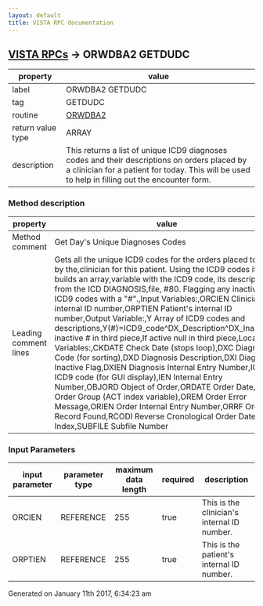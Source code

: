 ```yaml
---
layout: default
title: VISTA RPC documentation
---
```




## [VISTA RPCs](TableOfContent.md) &#8594; ORWDBA2 GETDUDC 

 property | value 
--- | --- 
 label | ORWDBA2 GETDUDC
 tag | GETDUDC
 routine | [ORWDBA2](http://code.osehra.org/dox/Routine_ORWDBA2_source.html)
 return value type | ARRAY
 description | This returns a list of unique ICD9 diagnoses codes and their descriptions on orders placed by a clinician for a patient for today. This will be used to help in filling out the encounter form.


### Method description

 property | value 
--- | --- 
 Method comment | Get Day's Unique Diagnoses Codes
 Leading comment lines | Gets all the unique ICD9 codes for the orders placed today by the,clinician for this patient. Using the ICD9 codes it builds an array,variable with the ICD9 code, its description from the ICD DIAGNOSIS,file, #80. Flagging any inactive ICD9 codes with a "#".,Input Variables:,ORCIEN    Clinician's internal ID number,ORPTIEN   Patient's internal ID number,Output Variable:,Y         Array of ICD9 codes and descriptions,Y(#)=ICD9_code^DX_Description^DX_Inactive,If inactive # in third piece,If active null in third piece,Local Variables:,CKDATE    Check Date (stops loop),DXC       Diagnosis Code (for sorting),DXD       Diagnosis Description,DXI       Diagnosis Inactive Flag,DXIEN     Diagnosis Internal Entry Number,ICD9      ICD9 code (for GUI display),IEN       Internal Entry Number,OBJORD    Object of Order,ORDATE    Order Date,ORDG      Order Group (ACT index variable),OREM      Order Error Message,ORIEN     Order Internal Entry Number,ORRF      Order Record Found,RCODI     Reverse Cronological Order Date Index,SUBFILE   Subfile Number

### Input Parameters

| input parameter | parameter type | maximum data length | required | description | 
| --- | --- | --- | --- | --- | 
| ORCIEN | REFERENCE | 255 | true | This is the clinician's internal ID number. | 
| ORPTIEN | REFERENCE | 255 | true | This is the patient's internal ID number. | 




Generated on January 11th 2017, 6:34:23 am